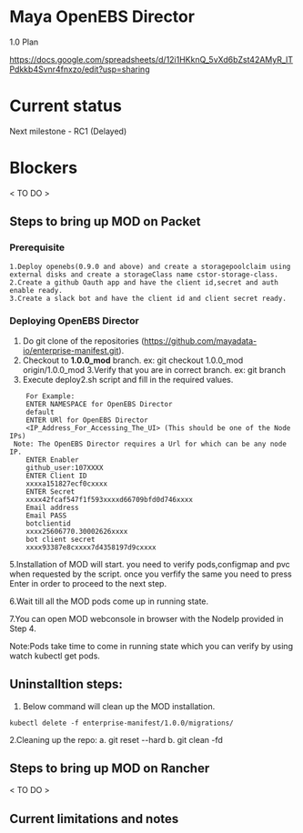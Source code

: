 # Maya OpenEBS Director

1.0 Plan

https://docs.google.com/spreadsheets/d/12i1HKknQ_5vXd6bZst42AMyR_lTPdkkb4Svnr4fnxzo/edit?usp=sharing


# Current status 
Next milestone - RC1 (Delayed)

# Blockers
 < TO DO >

## Steps to bring up MOD on Packet
### Prerequisite
```
1.Deploy openebs(0.9.0 and above) and create a storagepoolclaim using external disks and create a storageClass name cstor-storage-class.
2.Create a github Oauth app and have the client id,secret and auth enable ready.
3.Create a slack bot and have the client id and client secret ready.
```
### Deploying OpenEBS Director
1. Do git clone of the repositories (https://github.com/mayadata-io/enterprise-manifest.git).
2. Checkout to **1.0.0_mod** branch. ex: git checkout 1.0.0_mod origin/1.0.0_mod
3.Verify that you are in correct branch. ex: git branch
4. Execute deploy2.sh script and fill in the required values.

```
    For Example:
    ENTER NAMESPACE for OpenEBS Director
    default
    ENTER URl for OpenEBS Director
    <IP_Address_For_Accessing_The_UI> (This should be one of the Node IPs) 
 Note: The OpenEBS Director requires a Url for which can be any node IP.
    ENTER Enabler
    github_user:107XXXX
    ENTER Client ID
    xxxxa151827ecf0cxxxx
    ENTER Secret
    xxxx42fcaf547f1f593xxxxd66709bfd0d746xxxx
    Email address
    Email PASS
    botclientid
    xxxx25606770.30002626xxxx
    bot client secret
    xxxx93387e8cxxxx7d4358197d9cxxxx
```
5.Installation of MOD will start. you need to verify pods,configmap and pvc when requested by the script. once you verfify the same you need to press Enter in order to proceed to the next step.

6.Wait till all the MOD pods come up in running state.

7.You can open MOD webconsole in browser with the NodeIp provided in Step 4.

Note:Pods take time to come in running state which you can verify by using watch kubectl get pods.

## Uninstalltion steps:
1. Below command will clean up the MOD installation.

```
kubectl delete -f enterprise-manifest/1.0.0/migrations/
```
2.Cleaning up the repo:
  a. git reset --hard
  b. git clean -fd

## Steps to bring up MOD on Rancher
 < TO DO >

## Current limitations and notes
 <TO DO >
